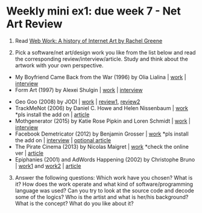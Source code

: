 # Weekly mini ex1: due week 7 - Net Art Review
	
1. Read [Web Work: A history of Internet Art by Rachel Greene](http://cyberhouse.arted.psu.edu/visualculture/history_net_art.pdf)  
	
2. Pick a software/net art/design work you like from the list below and read the corresponding review/interview/article. Study and think about the artwork with your own perspective.
  * My Boyfriend Came Back from the War (1996) by Olia Lialina | [work](http://www.teleportacia.org/war/war2.htm) | [interview](http://thecreatorsproject.vice.com/blog/olia-lialinas-most-famous-net-art-piece-turns-15)  
  * Form Art (1997) by Alexei Shulgin | [work](http://archive.rhizome.org/anthology/form-art.html) | [interview](http://rhizome.org/editorial/2017/jan/12/a-net-artist-named-google-1/)   
  + Geo Goo (2008) by JODI | [work](http://www.geogoo.net/) | [review1](http://artonetwentynine.blogspot.dk/2011/04/jodi-geo-goo-2008.html), [review2](http://www.wordsinspace.net/media-materiality/2012-spring/?p=1091)
  + TrackMeNot (2006) by Daniel C. Howe and Helen Nissenbaum | [work](https://cs.nyu.edu/trackmenot/) *pls install the add on | [article](https://cs.nyu.edu/trackmenot/TMN-Howe-Niss08-ch23.pdf)
  + Mothgenerator (2015) by Katie Rose Pipkin and Loren Schmidt | [work](https://twitter.com/mothgenerator) | [interview](http://furtherfield.org/features/interviews/about-bot-interview-katie-rose-pipkin) 
  + Facebook Demetricator (2012) by Benjamin Grosser | [work](http://bengrosser.com/projects/facebook-demetricator/)  *pls install the add on | [interview](http://rhizome.org/editorial/2012/nov/15/dont-give-me-numbers-interview-ben-grosser-about-f/) | [optional article](http://computationalculture.net/article/what-do-metrics-want) 
  + The Pirate Cinema (2013) by Nicolas Maigret | [work](http://thepiratecinema.com/) *check the online ver | [article](http://aksioma.org/pdf/aksioma_PostScriptUM_20_ENG_Maigret.pdf) 
  + Epiphanies (2001) and AdWords Happening (2002) by Christophe Bruno | [work1](http://www.iterature.com/epiphanies/) and [work2](http://www.iterature.com/adwords/) |  [article](http://www.electronicbookreview.com/thread/electropoetics/textualized)

3. Answer the following questions: Which work have you chosen? What is it? How does the work operate and what kind of software/programming language was used? Can you try to look at the source code and decode some of the logics? Who is the artist and what is her/his background? What is the concept? What do you like about it? 
